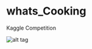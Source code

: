 # whats_Cooking
Kaggle Competition

![alt tag](https://github.com/OverRatedTech/CMPS_109_Advance_Programming_Summer_16/front_page.png)
